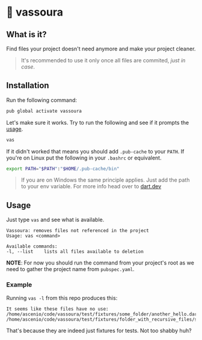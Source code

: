 # 🧹 vassoura

## What is it?

Find files your project doesn't need anymore and make your project cleaner.

> It's recommended to use it only once all files are commited, *just in case*.

## Installation

Run the following command:

```sh
pub global activate vassoura
```

Let's make sure it works. Try to run the following and see if it prompts the [usage](#usage).
```sh
vas
```

If it didn't worked that means you should add `.pub-cache` to your `PATH`. If you're on Linux put the following in your `.bashrc` or equivalent.

```sh
export PATH="$PATH":"$HOME/.pub-cache/bin"
```

> If you are on Windows the same principle applies. Just add the path to your env variable.
> For more info head over to [dart.dev](https://dart.dev/tools/pub/cmd/pub-global#running-a-script-from-your-path)

## Usage

Just type `vas` and see what is available.

```
Vassoura: removes files not referenced in the project
Usage: vas <command>

Available commands:
-l, --list    lists all files available to deletion
```

**NOTE**: For now you should run the command from your project's root as we need to gather the project name from `pubspec.yaml`.

### Example

Running `vas -l` from this repo produces this:

```
It seems like these files have no use: 
/home/ascenio/code/vassoura/test/fixtures/some_folder/another_hello.dart
/home/ascenio/code/vassoura/test/fixtures/folder_with_recursive_files/some_folder/another_hello.dart
```

That's because they are indeed just fixtures for tests. Not too shabby huh?